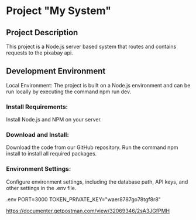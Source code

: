 # Project "My System"

## Project Description

This project is a Node.js server based system that routes and contains requests to the pixabay api.

## Development Environment

Local Environment: The project is built on a Node.js environment and can be run locally by executing the command npm run dev.

### Install Requirements:

Install Node.js and NPM on your server.

### Download and Install:

Download the code from our GitHub repository.
Run the command npm install to install all required packages.

### Environment Settings:

Configure environment settings, including the database path, API keys, and other settings in the .env file.

.env
PORT=3000
TOKEN_PRIVATE_KEY="waer8787go78tgf8r8"

https://documenter.getpostman.com/view/32069346/2sA3JGfPMH

